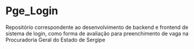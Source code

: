 # Pge_Login
Repositório correspondente ao desenvolvimento de backend e frontend de sistema de login, como forma de avaliação para preenchimento de vaga na Procuradoria Geral do Estado de Sergipe
